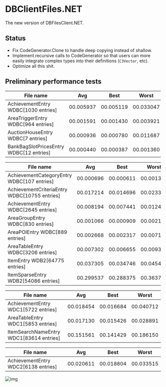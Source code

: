 # DBClientFiles.NET
The new version of DBFilesClient.NET.

## Status

* Fix CodeGenerator.Clone to handle deep copying instead of shallow.
* Implement recursive calls to CodeGenerator so that users can more easily integrate complex types into their definitions (`C3Vector`, etc).
* Optimize all this shit.

## Preliminary performance tests

| File name                                     | Avg             | Best            | Worst                |
| --------------------------------------------- | --------------- | --------------- | -------------------- |
| AchievementEntry WDBC[1030 entries]           | 00.005937       | 00.005119       | 00.033047            |
| AreaTriggerEntry WDBC[964 entries]            | 00.001591       | 00.001430       | 00.003921            |
| AuctionHouseEntry WDBC[7 entries]             | 00.000936       | 00.000780       | 00.011687            |
| BankBagSlotPricesEntry WDBC[12 entries]       | 00.000440       | 00.000387       | 00.001360            |

| File name                                     | Avg             | Best            | Worst                |
| --------------------------------------------- | --------------- | --------------- | -------------------- |
| AchievementCategoryEntry WDBC[107 entries]    | 00.000696       | 00.000611       | 00.001332            |
| AchievementCriteriaEntry WDBC[10755 entries]  | 00.017214       | 00.014696       | 00.023326            |
| AchievementEntry WDBC[2645 entries]           | 00.008194       | 00.007441       | 00.012407            |
| AreaGroupEntry WDBC[830 entries]              | 00.001066       | 00.000909       | 00.002172            |
| AreaPOIEntry WDBC[889 entries]                | 00.002668       | 00.002317       | 00.007107            |
| AreaTableEntry WDBC[3206 entries]             | 00.007302       | 00.006655       | 00.009374            |
| ItemEntry WDB2[64775 entries]                 | 00.037305       | 00.034746       | 00.045401            |
| ItemSparseEntry WDB2[54086 entries]           | 00.299537       | 00.288375       | 00.363739            |

| File name                                     | Avg             | Best            | Worst                |
| --------------------------------------------- | --------------- | --------------- | -------------------- |
| AchievementEntry WDC1[5722 entries]           | 00.018454       | 00.016684       | 00.040712            |
| AreaTableEntry WDC1[5853 entries]             | 00.017130       | 00.015426       | 00.028891            |
| ItemSearchNameEntry WDC1[83614 entries]       | 00.151561       | 00.141429       | 00.186150            |

| File name                                     | Avg             | Best            | Worst                |
| --------------------------------------------- | --------------- | --------------- | -------------------- |
| AchievementEntry WDC2[6138 entries]           | 00.020611       | 00.018804       | 00.033515            |

![img](https://i.imgur.com/x13ULQH.png)
